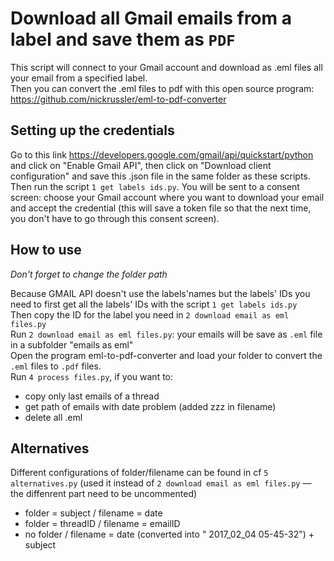 # Download all Gmail emails from a label and save them as `PDF`
This script will connect to your Gmail account and download as .eml files all your email from a specified label.   
Then you can convert the .eml files to pdf with this open source program:  https://github.com/nickrussler/eml-to-pdf-converter


## Setting up the credentials
Go to this link https://developers.google.com/gmail/api/quickstart/python and click on "Enable Gmail API", then click on "Download client configuration" and save this .json file in the same folder as these scripts.  
Then run the script `1 get labels ids.py`. You will be sent to a consent screen: choose your Gmail account where you want to download your email and accept the credential (this will save a token file so that the next time, you don't have to go through this consent screen). 


## How to use
*Don't forget to change the folder path*  

Because GMAIL API doesn't use the labels'names but the labels' IDs you need to first get all the labels' IDs with the script `1 get labels ids.py`  
Then copy the ID for the label you need in `2 download email as eml files.py`  
Run `2 download email as eml files.py`: your emails will be save as `.eml` file in a subfolder "emails as eml"  
Open the program eml-to-pdf-converter and load your folder to convert the `.eml` files to `.pdf` files.  
Run `4 process files.py`, if you want to:
- copy only last emails of a thread 
- get path of emails with date problem (added zzz in filename)
- delete all .eml


## Alternatives 
Different configurations of folder/filename can be found in cf `5 alternatives.py` (used it instead of `2 download email as eml files.py`  ― the diffenrent part need to be uncommented)
- folder = subject   / filename = date 
- folder = threadID  / filename =  emailID
- no folder          / filename =  date (converted into " 2017_02_04 05-45-32")  + subject
